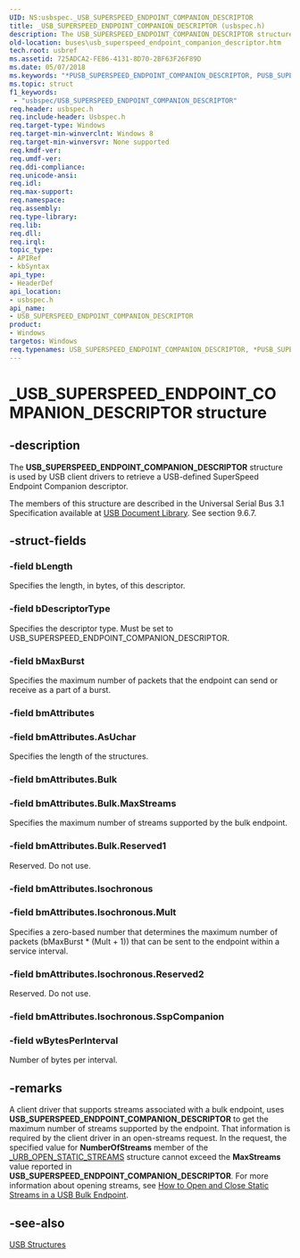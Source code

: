 ```yaml
---
UID: NS:usbspec._USB_SUPERSPEED_ENDPOINT_COMPANION_DESCRIPTOR
title: _USB_SUPERSPEED_ENDPOINT_COMPANION_DESCRIPTOR (usbspec.h)
description: The USB_SUPERSPEED_ENDPOINT_COMPANION_DESCRIPTOR structure is used by USB client drivers to retrieve a USB-defined SuperSpeed Endpoint Companion descriptor. For more information, see section 9.6.7 and Table 9-20 in the official USB 3.0 specification.
old-location: buses\usb_superspeed_endpoint_companion_descriptor.htm
tech.root: usbref
ms.assetid: 725ADCA2-FE86-4131-8D70-2BF63F26F89D
ms.date: 05/07/2018
ms.keywords: "*PUSB_SUPERSPEED_ENDPOINT_COMPANION_DESCRIPTOR, PUSB_SUPERSPEED_ENDPOINT_COMPANION_DESCRIPTOR, PUSB_SUPERSPEED_ENDPOINT_COMPANION_DESCRIPTOR structure pointer [Buses], USB_SUPERSPEED_ENDPOINT_COMPANION_DESCRIPTOR, USB_SUPERSPEED_ENDPOINT_COMPANION_DESCRIPTOR structure [Buses], _USB_SUPERSPEED_ENDPOINT_COMPANION_DESCRIPTOR, buses.usb_superspeed_endpoint_companion_descriptor, usbspec/PUSB_SUPERSPEED_ENDPOINT_COMPANION_DESCRIPTOR, usbspec/USB_SUPERSPEED_ENDPOINT_COMPANION_DESCRIPTOR"
ms.topic: struct
f1_keywords:
 - "usbspec/USB_SUPERSPEED_ENDPOINT_COMPANION_DESCRIPTOR"
req.header: usbspec.h
req.include-header: Usbspec.h
req.target-type: Windows
req.target-min-winverclnt: Windows 8
req.target-min-winversvr: None supported
req.kmdf-ver: 
req.umdf-ver: 
req.ddi-compliance: 
req.unicode-ansi: 
req.idl: 
req.max-support: 
req.namespace: 
req.assembly: 
req.type-library: 
req.lib: 
req.dll: 
req.irql: 
topic_type:
- APIRef
- kbSyntax
api_type:
- HeaderDef
api_location:
- usbspec.h
api_name:
- USB_SUPERSPEED_ENDPOINT_COMPANION_DESCRIPTOR
product:
- Windows
targetos: Windows
req.typenames: USB_SUPERSPEED_ENDPOINT_COMPANION_DESCRIPTOR, *PUSB_SUPERSPEED_ENDPOINT_COMPANION_DESCRIPTOR
---
```


# _USB_SUPERSPEED_ENDPOINT_COMPANION_DESCRIPTOR structure


## -description


The <b>USB_SUPERSPEED_ENDPOINT_COMPANION_DESCRIPTOR</b> structure is used by USB client drivers to retrieve a USB-defined SuperSpeed Endpoint Companion descriptor.

The members of this structure are described in the Universal Serial Bus 3.1 Specification available at [USB Document Library](https://www.usb.org/documents). See section 9.6.7.

## -struct-fields




### -field bLength

Specifies the length, in bytes, of this descriptor.


### -field bDescriptorType

Specifies the descriptor type. Must be set to USB_SUPERSPEED_ENDPOINT_COMPANION_DESCRIPTOR.




### -field bMaxBurst

Specifies the maximum number of packets that the endpoint can send or receive as a part of a burst.


### -field bmAttributes


### -field bmAttributes.AsUchar

Specifies the length of the structures.


### -field bmAttributes.Bulk


### -field bmAttributes.Bulk.MaxStreams

Specifies the maximum number of streams supported by the bulk endpoint.


### -field bmAttributes.Bulk.Reserved1

Reserved. Do not use.


### -field bmAttributes.Isochronous


### -field bmAttributes.Isochronous.Mult

Specifies a zero-based number that determines the maximum number of packets (bMaxBurst *  (Mult + 1)) that can be sent to the endpoint within a service interval.


### -field bmAttributes.Isochronous.Reserved2

Reserved. Do not use.


### -field bmAttributes.Isochronous.SspCompanion

 


### -field wBytesPerInterval

Number of bytes per interval.


## -remarks



A client driver that supports streams associated with a bulk endpoint, uses <b>USB_SUPERSPEED_ENDPOINT_COMPANION_DESCRIPTOR</b> to get the maximum number of streams supported by the endpoint. That information is required by the client driver in an open-streams request. In the request, the specified value for <b>NumberOfStreams</b> member of the <a href="https://docs.microsoft.com/windows-hardware/drivers/ddi/usb/ns-usb-_urb_open_static_streams">_URB_OPEN_STATIC_STREAMS</a> structure cannot exceed the <b>MaxStreams</b> value reported in <b>USB_SUPERSPEED_ENDPOINT_COMPANION_DESCRIPTOR</b>. For more information about opening streams, see <a href="https://docs.microsoft.com/windows-hardware/drivers/ddi/index">How to Open and Close Static Streams in a USB Bulk Endpoint</a>.




## -see-also




<a href="https://docs.microsoft.com/windows-hardware/drivers/ddi/index">USB Structures</a>
 

 

